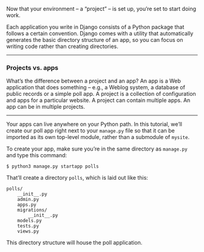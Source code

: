 Now that your environment – a “project” – is set up, you’re set to start
doing work.

Each application you write in Django consists of a Python package that
follows a certain convention. Django comes with a utility that
automatically generates the basic directory structure of an app, so you
can focus on writing code rather than creating directories.

---

### Projects vs. apps

What’s the difference between a project and an app? An app is a Web
application that does something – e.g., a Weblog system, a database of
public records or a simple poll app. A project is a collection of
configuration and apps for a particular website. A project can contain
multiple apps. An app can be in multiple projects.

---

Your apps can live anywhere on your Python path. In this tutorial, we’ll
create our poll app right next to your `manage.py` file so that it can
be imported as its own top-level module, rather than a submodule of
`mysite`.

To create your app, make sure you’re in the same directory as `manage.py`
and type this command:

```
$ python3 manage.py startapp polls
```

That’ll create a directory `polls`, which is laid out like this:

```
polls/
    __init__.py
    admin.py
    apps.py
    migrations/
        __init__.py
    models.py
    tests.py
    views.py
```

This directory structure will house the poll application.
